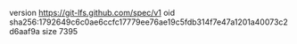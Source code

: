 version https://git-lfs.github.com/spec/v1
oid sha256:1792649c6c0ae6ccfc17779ee76ae19c5fdb314f7e47a1201a40073c2d6aaf9a
size 7395
